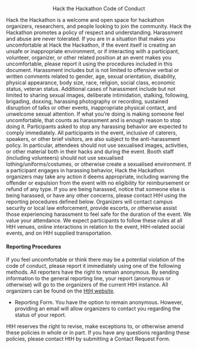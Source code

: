 <p align="center"> 
Hack the Hackathon Code of Conduct
</p>
Hack the Hackathon is a welcome and open space for hackathon organizers, researchers, and people looking to join the community. Hack the Hackathon promotes a policy of respect and understanding. Harassment and abuse are never tolerated. If you are in a situation that makes you uncomfortable at Hack the Hackathon, if the event itself is creating an unsafe or inappropriate environment, or if interacting with a participant, volunteer, organizer, or other related position at an event makes you uncomfortable, please report it using the procedures included in this document.
Harassment includes but is not limited to offensive verbal or written comments related to gender, age, sexual orientation, disability, physical appearance, body size, race, religion, social class, economic status, veteran status. Additional cases of harassment include but not limited to sharing sexual images, deliberate intimidation, stalking, following, brigading, doxxing, harassing photography or recording, sustained disruption of talks or other events, inappropriate physical contact, and unwelcome sexual attention. If what you’re doing is making someone feel uncomfortable, that counts as harassment and is enough reason to stop doing it.
Participants asked to stop any harassing behavior are expected to comply immediately.
All participants in the event, inclusive of caterers, speakers, or other brief visitors, are also subject to the anti-harassment policy. In particular, attendees should not use sexualised images, activities, or other material both in their hacks and during the event. Booth staff (including volunteers) should not use sexualised lothing/uniforms/costumes, or otherwise create a sexualised environment.
If a participant engages in harassing behavior, Hack the Hackathon organizers may take any action it deems appropriate, including warning the offender or expulsion from the event with no eligibility for reimbursement or refund of any type.
If you are being harassed, notice that someone else is being harassed, or have any other concerns, please contact HtH using the reporting procedures defined below.
Organizers will contact campus security or local law enforcement, provide escorts, or otherwise assist those experiencing harassment to feel safe for the duration of the event. We value your attendance.
We expect participants to follow these rules at all HtH venues, online interactions in relation to the event, HtH-related social events, and on HtH supplied transportation.

#### Reporting Procedures
If you feel uncomfortable or think there may be a potential violation of the code of conduct, please report it immediately using one of the following methods. All reporters have the right to remain anonymous.
By sending information to the general reporting line, your report (anonymous or otherwise) will go to the organizers of the current HtH instance. All organizers can be found on the [HtH website](https://hackthackathon.github.io/#four).
*	Reporting Form. You have the option to remain anonymous. However, providing an email will allow organizers to contact you regarding the status of your report.

HtH reserves the right to revise, make exceptions to, or otherwise amend these policies in whole or in part. If you have any questions regarding these policies, please contact HtH by submitting a Contact Request Form.


